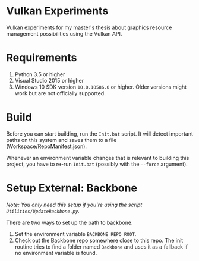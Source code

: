 Vulkan Experiments
==================

Vulkan experiments for my master's thesis about graphics resource management possibilities using the Vulkan API.


Requirements
============

1. Python 3.5 or higher
2. Visual Studio 2015 or higher
3. Windows 10 SDK version `10.0.10586.0` or higher. Older versions might work but are not officially supported.


Build
=====

Before you can start building, run the `Init.bat` script. It will detect important paths on this system and saves them to a file (Workspace/RepoManifest.json).

Whenever an environment variable changes that is relevant to building this project, you have to re-run `Init.bat` (possibly with the `--force` argument).


Setup External: Backbone
========================

_Note: You only need this setup if you're using the script `Utilities/UpdateBackbone.py`._

There are two ways to set up the path to backbone.

1. Set the environment variable `BACKBONE_REPO_ROOT`.
2. Check out the Backbone repo somewhere close to this repo. The init routine tries to find a folder named `Backbone` and uses it as a fallback if no environment variable is found.
